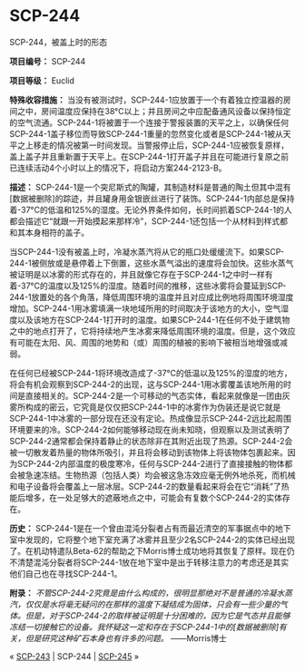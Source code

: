 # SCP-244
                        




SCP-244，被盖上时的形态



**项目编号：** SCP-244

**项目等级：** Euclid

**特殊收容措施：** 当没有被测试时，SCP-244-1应放置于一个有着独立控温器的房间之中，房间温度应保持在38°C以上；并且房间之中应配备通风设备以保持恒定的空气流通。SCP-244-1将被置于一个连接于警报装置的天平之上，以确保任何SCP-244-1盖子移位而导致SCP-244-1重量的忽然变化或者是SCP-244-1被从天平之上移走的情况被第一时间发现。当警报停止后，SCP-244-1应被恢复原样，盖上盖子并且重新置于天平上。在SCP-244-1打开盖子并且在可能进行复原之前已连续活动4个小时以上的情况下，将启动方案244-2123-B。

**描述：** SCP-244-1是一个突尼斯式的陶罐，其制造材料是普通的陶土但其中混有[数据被删除]的踪迹，并且罐身用金银嵌丝进行了装饰。SCP-244-1内部总是保持着-37°C的低温和125%的湿度。无论外界条件如何，长时间抓着SCP-244-1的人都会描述它“就跟一开始摸起来那样冷”，SCP-244-1还包括一个从材料到样式都和其本身相符的盖子。

当SCP-244-1没有被盖上时，冷凝水蒸汽将从它的瓶口处缓缓流下。如果SCP-244-1被侧放或是悬停着上下倒置，这些水蒸气溢出的速度将会加快。这些水蒸气被证明是以冰雾的形式存在的，并且就像它存在于SCP-244-1之中时一样有着-37°C的温度以及125%的湿度。随着时间的推移，这些冰雾将会蔓延到SCP-244-1放置处的各个角落，降低周围环境的温度并且对应成比例地将周围环境湿度增加。SCP-244-1用冰雾填满一块地域所用的时间取决于该地方的大小，空气湿度以及该地方在SCP-244-1打开时的温度。如果SCP-244-1在任何不处于建筑物之中的地点打开了，它将持续地产生冰雾来降低周围环境的温度。但是，这个效应有可能在太阳、风、周围的地势和（或）周围的植被的影响下被相当地增强或减弱。

在任何已经被SCP-244-1将环境改造成了-37°C的低温以及125%的湿度的地方，将会有机会观察到SCP-244-2的出现，这与SCP-244-1用冰雾覆盖该地所用的时间是直接相关的。SCP-244-2是一个可移动的气态实体，看起来就像是一团由灰雾所构成的密云，它究竟是仅仅把SCP-244-1中的冰雾作为伪装还是说它就是SCP-244-1中冰雾的一部分现在还没有定论。热成像显示SCP-244-2远比起周围环境要来的冷。SCP-244-2如何能够移动现在尚未知晓，但观察以及测试表明了SCP-244-2通常都会保持着静止的状态除非在其附近出现了热源。SCP-244-2会被一切散发着热量的物体所吸引，并且将会移动到该物体上将该物体包裹起来。因为SCP-244-2内部温度的极度寒冷，任何与SCP-244-2进行了直接接触的物体都会被急速冻结。生物热源（包括人类）均会被这急冻效应毫无例外地杀死，而机械和电子设备将会覆盖上一层冰层。SCP-244-2的数量看起来将会在它“消耗”了热能后增多，在一处足够大的遮蔽地点之中，可能会有复数个SCP-244-2的实体存在。

**历史：** SCP-244-1是在一个曾由混沌分裂者占有而最近清空的军事据点中的地下室中发现的，它将整个地下室充满了冰雾并且至少2名SCP-244-2的实体已经出现了。在机动特遣队Beta-62的帮助之下Morris博士成功地将其恢复了原样。现在仍不清楚混沌分裂者将SCP-244-1放在地下室中是出于转移注意力的考虑还是其实他们自己也在寻找SCP-244-1。

**附录：** *不管SCP-244-2究竟是由什么构成的，很明显那绝对不是普通的冷凝水蒸汽，仅仅是水将毫无疑问的在那样的温度下凝结成为固体，只会有一些少量的气体。但是，对于SCP-244-2的取样被证明是十分困难的，因为它是气态并且能够冻结一切接触它的设备。我怀疑这一定和存在于SCP-244-1中的[数据被删除]有关，但是研究这种矿石本身也有许多的问题。* ——Morris博士



« [SCP-243](/scp-243) | SCP-244 | [SCP-245](/scp-245) »





                    